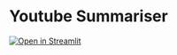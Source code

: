 # Youtube Summariser

[![Open in Streamlit](https://static.streamlit.io/badges/streamlit_badge_black_white.svg)](https://share.streamlit.io/somanyadav/youtube-summariser/main/app.py)
